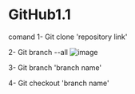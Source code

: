 # GitHub1.1

comand
1- Git clone 'repository link'

2- Git branch --all
![image](https://github.com/user-attachments/assets/3903f799-47ce-4b86-82e5-6b8e6802d654)

3- Git branch 'branch name'

4- Git checkout 'branch name'
